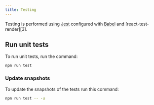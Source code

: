 ```yaml
---
title: Testing
---
```


Testing is performed using [Jest][1] configured with [Babel][2] and [react-test-render][3].

## Run unit tests
To run unit tests, run the command:
```bash
npm run test
```

### Update snapshots
To update the snapshots of the tests run this command:
```bash
npm run test -- -u
```

[1]: https://jestjs.io/
[2]: https://babeljs.io/
[2]: https://en.reactjs.org/docs/test-renderer.html
